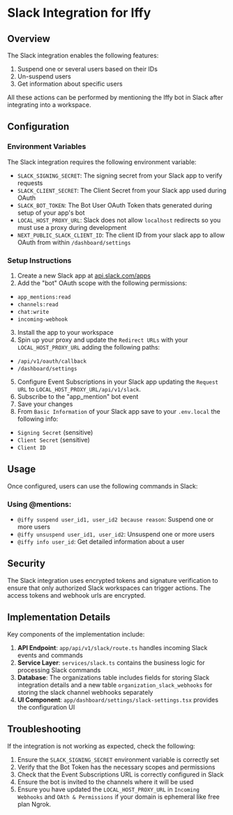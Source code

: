 # Slack Integration for Iffy

## Overview

The Slack integration enables the following features:

1. Suspend one or several users based on their IDs
2. Un-suspend users
3. Get information about specific users

All these actions can be performed by mentioning the Iffy bot in Slack after integrating into a workspace.

## Configuration

### Environment Variables

The Slack integration requires the following environment variable:

- `SLACK_SIGNING_SECRET`: The signing secret from your Slack app to verify requests
- `SLACK_CLIENT_SECRET`: The Client Secret from your Slack app used during OAuth
- `SLACK_BOT_TOKEN`: The Bot User OAuth Token thats generated during setup of your app's bot
- `LOCAL_HOST_PROXY_URL`: Slack does not allow `localhost` redirects so you must use a proxy during development
- `NEXT_PUBLIC_SLACK_CLIENT_ID`: The client ID from your slack app to allow OAuth from within `/dashboard/settings`

### Setup Instructions

1. Create a new Slack app at [api.slack.com/apps](https://api.slack.com/apps)
2. Add the "bot" OAuth scope with the following permissions:

- `app_mentions:read`
- `channels:read`
- `chat:write`
- `incoming-webhook`

3. Install the app to your workspace
4. Spin up your proxy and update the `Redirect URLs` with your `LOCAL_HOST_PROXY_URL` adding the following paths:

- `/api/v1/oauth/callback`
- `/dashboard/settings`

5. Configure Event Subscriptions in your Slack app updating the `Request URL` to `LOCAL_HOST_PROXY_URL/api/v1/slack`.
6. Subscribe to the "app_mention" bot event
7. Save your changes
8. From `Basic Information` of your Slack app save to your `.env.local` the following info:

- `Signing Secret` (sensitive)
- `Client Secret` (sensitive)
- `Client ID`

## Usage

Once configured, users can use the following commands in Slack:

### Using @mentions:

- `@iffy suspend user_id1, user_id2 because reason`: Suspend one or more users
- `@iffy unsuspend user_id1, user_id2`: Unsuspend one or more users
- `@iffy info user_id`: Get detailed information about a user

## Security

The Slack integration uses encrypted tokens and signature verification to ensure that only authorized Slack workspaces can trigger actions. The access tokens and webhook urls are encrypted.

## Implementation Details

Key components of the implementation include:

1. **API Endpoint**: `app/api/v1/slack/route.ts` handles incoming Slack events and commands
2. **Service Layer**: `services/slack.ts` contains the business logic for processing Slack commands
3. **Database**: The organizations table includes fields for storing Slack integration details and a new table `organization_slack_webhooks` for storing the slack channel webhooks separately
4. **UI Component**: `app/dashboard/settings/slack-settings.tsx` provides the configuration UI

## Troubleshooting

If the integration is not working as expected, check the following:

1. Ensure the `SLACK_SIGNING_SECRET` environment variable is correctly set
2. Verify that the Bot Token has the necessary scopes and permissions
3. Check that the Event Subscriptions URL is correctly configured in Slack
4. Ensure the bot is invited to the channels where it will be used
5. Ensure you have updated the `LOCAL_HOST_PROXY_URL` in `Incoming Webhooks` and `OAth & Permissions` if your domain is ephemeral like free plan Ngrok.

